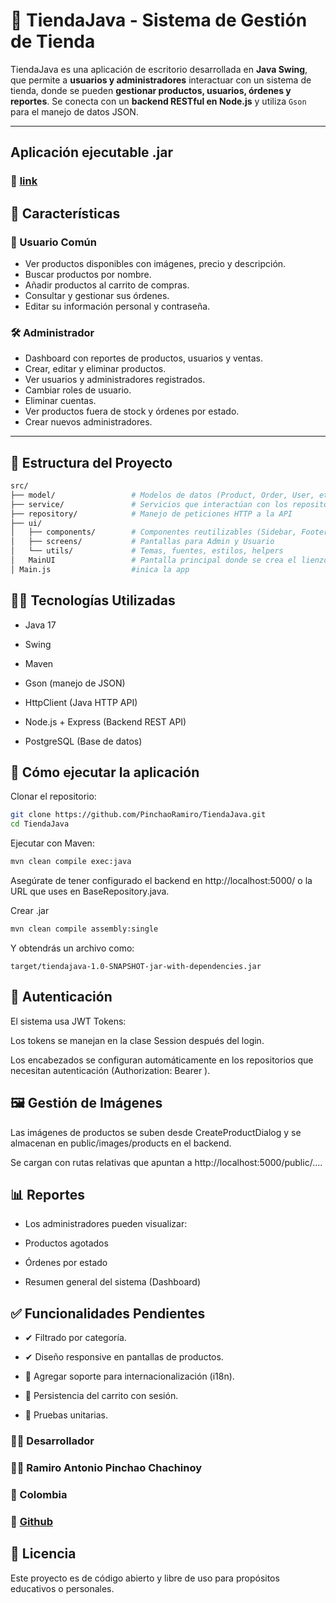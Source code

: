 # 🛒 TiendaJava - Sistema de Gestión de Tienda

TiendaJava es una aplicación de escritorio desarrollada en **Java Swing**, que permite a **usuarios y administradores** interactuar con un sistema de tienda, donde se pueden **gestionar productos, usuarios, órdenes y reportes**. Se conecta con un **backend RESTful en Node.js** y utiliza `Gson` para el manejo de datos JSON.

---

## Aplicación ejecutable .jar

### 🔗 [link](tiendajava-2.0-jar-with-dependencies.jar)



## 📌 Características

### 👤 Usuario Común
- Ver productos disponibles con imágenes, precio y descripción.
- Buscar productos por nombre.
- Añadir productos al carrito de compras.
- Consultar y gestionar sus órdenes.
- Editar su información personal y contraseña.

### 🛠️ Administrador
- Dashboard con reportes de productos, usuarios y ventas.
- Crear, editar y eliminar productos.
- Ver usuarios y administradores registrados.
- Cambiar roles de usuario.
- Eliminar cuentas.
- Ver productos fuera de stock y órdenes por estado.
- Crear nuevos administradores.

---

## 🧱 Estructura del Proyecto

```bash
src/
├── model/                 # Modelos de datos (Product, Order, User, etc.)
├── service/               # Servicios que interactúan con los repositorios
├── repository/            # Manejo de peticiones HTTP a la API
├── ui/
│   ├── components/        # Componentes reutilizables (Sidebar, Footer, Buttons, etc.)
│   ├── screens/           # Pantallas para Admin y Usuario
│   └── utils/             # Temas, fuentes, estilos, helpers
│   MainUI                 # Pantalla principal donde se crea el lienzo para las screens
│ Main.js                  #inica la app

```

## 🧑‍💻 Tecnologías Utilizadas
* Java 17

* Swing

* Maven

* Gson (manejo de JSON)

* HttpClient (Java HTTP API)

* Node.js + Express (Backend REST API)

* PostgreSQL (Base de datos)

## 🚀 Cómo ejecutar la aplicación
Clonar el repositorio:

~~~bash
git clone https://github.com/PinchaoRamiro/TiendaJava.git
cd TiendaJava
~~~ 

Ejecutar con Maven:

~~~bash
mvn clean compile exec:java
~~~ 

Asegúrate de tener configurado el backend en http://localhost:5000/ o la URL que uses en BaseRepository.java.

Crear .jar

  ~~~bash
  mvn clean compile assembly:single
  ~~~ 
  Y obtendrás un archivo como:

  ~~~pgsql
  target/tiendajava-1.0-SNAPSHOT-jar-with-dependencies.jar
  ~~~



## 🔐 Autenticación
El sistema usa JWT Tokens:

Los tokens se manejan en la clase Session después del login.

Los encabezados se configuran automáticamente en los repositorios que necesitan autenticación (Authorization: Bearer <token>).

## 🖼️ Gestión de Imágenes
Las imágenes de productos se suben desde CreateProductDialog y se almacenan en public/images/products en el backend.

Se cargan con rutas relativas que apuntan a http://localhost:5000/public/....

## 📊 Reportes
* Los administradores pueden visualizar:

* Productos agotados

* Órdenes por estado

* Resumen general del sistema (Dashboard)

## ✅ Funcionalidades Pendientes 

* ✔ Filtrado por categoría.

* ✔ Diseño responsive en pantallas de productos.

* 🔲 Agregar soporte para internacionalización (i18n).

* 🔲 Persistencia del carrito con sesión.

* 🔲 Pruebas unitarias.

### 🧑‍🏫 Desarrollador
### 👨‍💻 Ramiro Antonio Pinchao Chachinoy
### 📍 Colombia 
### 🔗 [Github](https://github.com/PinchaoRamiro)

## 📄 Licencia
Este proyecto es de código abierto y libre de uso para propósitos educativos o personales.
